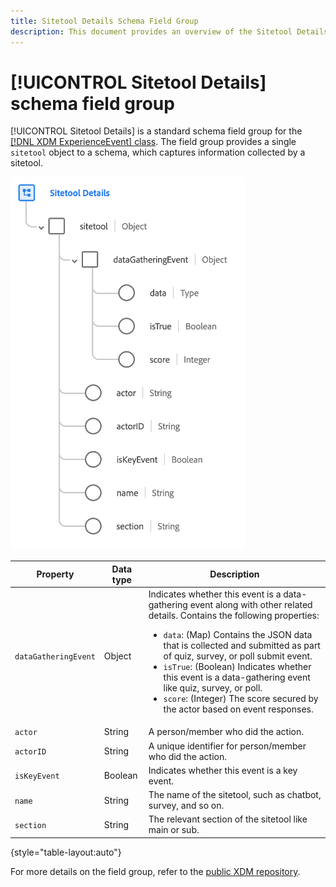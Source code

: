 ```yaml
---
title: Sitetool Details Schema Field Group
description: This document provides an overview of the Sitetool Details schema field group.
---
```

# [!UICONTROL Sitetool Details] schema field group

[!UICONTROL Sitetool Details] is a standard schema field group for the [[!DNL XDM ExperienceEvent] class](../../classes/experienceevent.md). The field group provides a single `sitetool` object to a schema, which captures information collected by a sitetool.

![Field group structure](../../images/field-groups/sitetool-details.png)

| Property | Data type | Description |
| --- | --- | --- |
| `dataGatheringEvent` | Object | Indicates whether this event is a data-gathering event along with other related details. Contains the following properties:<ul><li>`data`: (Map) Contains the JSON data that is collected and submitted as part of quiz, survey, or poll submit event.</li><li>`isTrue`: (Boolean) Indicates whether this event is a data-gathering event like quiz, survey, or poll.</li><li>`score`: (Integer) The score secured by the actor based on event responses.</li></ul> |
| `actor` | String | A person/member who did the action. |
| `actorID` | String | A unique identifier for person/member who did the action. |
| `isKeyEvent` | Boolean | Indicates whether this event is a key event. |
| `name` | String | The name of the sitetool, such as chatbot, survey, and so on. |
| `section` | String | The relevant section of the sitetool like main or sub. |

{style="table-layout:auto"}

For more details on the field group, refer to the [public XDM repository](https://github.com/adobe/xdm/blob/master/components/fieldgroups/experience-event/industry-verticals/experienceevent-healthcare-sitetool.schema.json).
